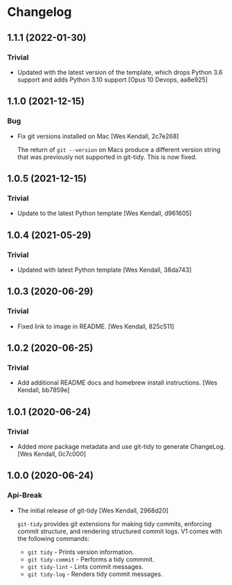 # Changelog
## 1.1.1 (2022-01-30)
### Trivial
  - Updated with the latest version of the template, which drops Python 3.6 support and adds Python 3.10 support [Opus 10 Devops, aa8e925]

## 1.1.0 (2021-12-15)
### Bug
  - Fix git versions installed on Mac [Wes Kendall, 2c7e268]

    The return of ``git --version`` on Macs produce a different version string that
    was previously not supported in git-tidy. This is now fixed.

## 1.0.5 (2021-12-15)
### Trivial
  - Update to the latest Python template [Wes Kendall, d961605]

## 1.0.4 (2021-05-29)
### Trivial
  - Updated with latest Python template [Wes Kendall, 38da743]

## 1.0.3 (2020-06-29)
### Trivial
  - Fixed link to image in README. [Wes Kendall, 825c511]

## 1.0.2 (2020-06-25)
### Trivial
  - Add additional README docs and homebrew install instructions. [Wes Kendall, bb7859e]

## 1.0.1 (2020-06-24)
### Trivial
  - Added more package metadata and use git-tidy to generate ChangeLog. [Wes Kendall, 0c7c000]

## 1.0.0 (2020-06-24)
### Api-Break
  - The initial release of git-tidy [Wes Kendall, 2968d20]

    ``git-tidy`` provides git extensions for making tidy commits,
    enforcing commit structure, and rendering structured commit logs.
    V1 comes with the following commands:

    - ``git tidy`` - Prints version information.
    - ``git tidy-commit`` - Performs a tidy commmit.
    - ``git tidy-lint`` - Lints commit messages.
    - ``git tidy-log`` - Renders tidy commit messages.

